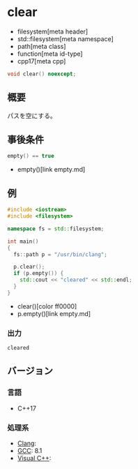 # clear
* filesystem[meta header]
* std::filesystem[meta namespace]
* path[meta class]
* function[meta id-type]
* cpp17[meta cpp]

```cpp
void clear() noexcept;
```

## 概要
パスを空にする。


## 事後条件
```cpp
empty() == true
```
* empty()[link empty.md]


## 例
```cpp example
#include <iostream>
#include <filesystem>

namespace fs = std::filesystem;

int main()
{
  fs::path p = "/usr/bin/clang";

  p.clear();
  if (p.empty()) {
    std::cout << "cleared" << std::endl;
  }
}
```
* clear()[color ff0000]
* p.empty()[link empty.md]

### 出力
```
cleared
```

## バージョン
### 言語
- C++17

### 処理系
- [Clang](/implementation.md#clang):
- [GCC](/implementation.md#gcc): 8.1
- [Visual C++](/implementation.md#visual_cpp):
